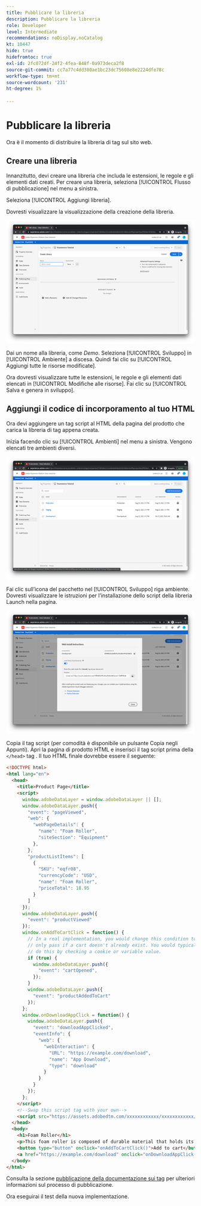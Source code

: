 ```yaml
---
title: Pubblicare la libreria
description: Pubblicare la libreria
role: Developer
level: Intermediate
recommendations: noDisplay,noCatalog
kt: 10447
hide: true
hidefromtoc: true
exl-id: 2fc072df-24f2-4fea-848f-0a973deca2f8
source-git-commit: cc7a77c4dd380ae1bc23dc75608e8e2224dfe78c
workflow-type: tm+mt
source-wordcount: '231'
ht-degree: 1%

---
```


# Pubblicare la libreria

Ora è il momento di distribuire la libreria di tag sul sito web.

## Creare una libreria

Innanzitutto, devi creare una libreria che includa le estensioni, le regole e gli elementi dati creati. Per creare una libreria, seleziona [!UICONTROL Flusso di pubblicazione] nel menu a sinistra.

Seleziona [!UICONTROL Aggiungi libreria].

Dovresti visualizzare la visualizzazione della creazione della libreria.

![creazione di una libreria di tag](../../../assets/implementation-strategy/tags-library-creation.png)

Dai un nome alla libreria, come _Demo_. Seleziona [!UICONTROL Sviluppo] in [!UICONTROL Ambiente] a discesa. Quindi fai clic su [!UICONTROL Aggiungi tutte le risorse modificate].

Ora dovresti visualizzare tutte le estensioni, le regole e gli elementi dati elencati in [!UICONTROL Modifiche alle risorse]. Fai clic su [!UICONTROL Salva e genera in sviluppo].

## Aggiungi il codice di incorporamento al tuo HTML

Ora devi aggiungere un tag script al HTML della pagina del prodotto che carica la libreria di tag appena creata.

Inizia facendo clic su [!UICONTROL Ambienti] nel menu a sinistra. Vengono elencati tre ambienti diversi.

![Ambienti di tag](../../../assets/implementation-strategy/tags-environments.png)

Fai clic sull’icona del pacchetto nel [!UICONTROL Sviluppo] riga ambiente. Dovresti visualizzare le istruzioni per l’installazione dello script della libreria Launch nella pagina.

![Istruzioni di installazione dei tag](../../../assets/implementation-strategy/tags-installation-instructions.png)

Copia il tag script (per comodità è disponibile un pulsante Copia negli Appunti). Apri la pagina di prodotto HTML e inserisci il tag script prima della `</head>` tag . Il tuo HTML finale dovrebbe essere il seguente:

```html
<!DOCTYPE html>
<html lang="en">
  <head>
    <title>Product Page</title>
    <script>
      window.adobeDataLayer = window.adobeDataLayer || [];
      window.adobeDataLayer.push({
        "event": "pageViewed",
        "web": {
          "webPageDetails": {
            "name": "Foam Roller",
            "siteSection": "Equipment"
          },
        },
        "productListItems": [
          {
            "SKU": "eqfr08",
            "currencyCode": "USD",
            "name": "Foam Roller",
            "priceTotal": 18.95
          }
        ]
      });
      window.adobeDataLayer.push({
        "event": "productViewed"
      });
      window.onAddToCartClick = function() {
        // In a real implementation, you would change this condition to 
        // only pass if a cart doesn't already exist. You would typically 
        // do this by checking a cookie or variable value.
        if (true) {
          window.adobeDataLayer.push({
            "event": "cartOpened",
          });
        }
        window.adobeDataLayer.push({
          "event": "productAddedToCart"
        });
      };
      window.onDownloadAppClick = function() {
        window.adobeDataLayer.push({
          "event": "downloadAppClicked",
          "eventInfo": {
            "web": {
              "webInteraction": {
                "URL": "https://example.com/download",
                "name": "App Download",
                "type": "download"
              }
            }
          }
        });
      };
    </script>
    <!--Swap this script tag with your own-->
    <script src="https://assets.adobedtm.com/xxxxxxxxxxxx/xxxxxxxxxxxx/launch-xxxxxxxxxxxx-development.min.js" async></script>
  </head>
  <body>
    <h1>Foam Roller</h1>
    <p>This foam roller is composed of durable material that holds its shape and delivers deep tissue therapy. Purchase now for only $18.95!</p>
    <button type="button" onclick="onAddToCartClick()">Add to cart</button>
    <a href="https://example.com/download" onclick="onDownloadAppClick()">Download the app</a>
  </body>
</html>
```

Consulta la sezione [pubblicazione della documentazione sui tag](https://experienceleague.adobe.com/docs/experience-platform/tags/publish/overview.html) per ulteriori informazioni sul processo di pubblicazione.

Ora eseguirai il test della nuova implementazione.
